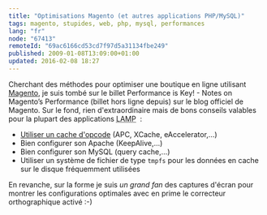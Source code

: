 ```yaml
---
title: "Optimisations Magento (et autres applications PHP/MySQL)"
tags: magento, stupides, web, php, mysql, performances
lang: "fr"
node: "67413"
remoteId: "69ac6166cd53cd7f97d5a31134fbe249"
published: 2009-01-08T13:09:00+01:00
updated: 2016-02-08 18:27
---
```


Cherchant des méthodes pour optimiser une boutique en ligne utilisant [Magento](http://www.magentocommerce.com), je suis tombé sur le billet Performance is Key! - Notes on Magento’s Performance (billet hors ligne depuis) sur le blog officiel de Magento. Sur le fond, rien d'extraordinaire mais de bons conseils valables pour la plupart des applications <abbr title="Linux Apache MySQL PHP">LAMP</abbr>  :

* [Utiliser un cache d'opcode](/post/benchmark-between-ez-publish-4-and-ez-publish-3-10-with-or-without-a-php-opcode-cache) (APC, XCache, eAccelerator,…)
* Bien configurer son Apache (KeepAlive,…)
* Bien configurer son MySQL (query cache,…)
* Utiliser un système de fichier de type <code>tmpfs</code>
 pour les données en cache sur le disque fréquemment utilisées

En revanche, sur la forme je suis *un grand fan* des captures d'écran pour montrer les configurations optimales avec en prime le correcteur orthographique activé :-)

